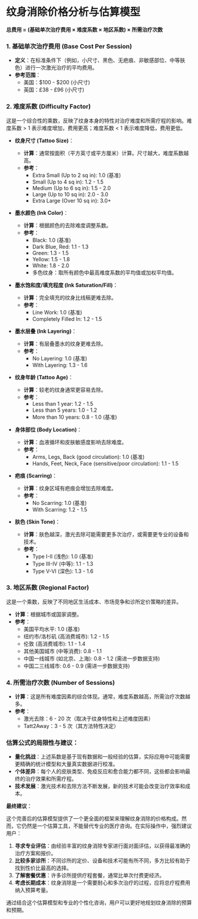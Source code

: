 # 纹身消除价格分析与估算模型

**总费用 = (基础单次治疗费用 × 难度系数 × 地区系数) × 所需治疗次数**

### 1. 基础单次治疗费用 (Base Cost Per Session)

*   **定义**：在标准条件下（例如，小尺寸、黑色、无疤痕、非敏感部位、中等肤色）进行一次激光治疗的平均费用。
*   **参考范围**：
    *   美国：$100 - $200 (小尺寸)
    *   英国：£38 - £96 (小尺寸)

### 2. 难度系数 (Difficulty Factor)

这是一个综合性的乘数，反映了纹身本身的特性对治疗难度和所需疗程的影响。难度系数 > 1 表示难度增加，费用更高；难度系数 < 1 表示难度降低，费用更低。

*   **纹身尺寸 (Tattoo Size)**：
    *   **计算**：通常按面积（平方英寸或平方厘米）计算。尺寸越大，难度系数越高。
    *   **参考**：
        *   Extra Small (Up to 2 sq in): 1.0 (基准)
        *   Small (Up to 4 sq in): 1.2 - 1.5
        *   Medium (Up to 6 sq in): 1.5 - 2.0
        *   Large (Up to 10 sq in): 2.0 - 3.0
        *   Extra Large (Over 10 sq in): 3.0+

*   **墨水颜色 (Ink Color)**：
    *   **计算**：根据颜色的去除难度调整系数。
    *   **参考**：
        *   Black: 1.0 (基准)
        *   Dark Blue, Red: 1.1 - 1.3
        *   Green: 1.3 - 1.5
        *   Yellow: 1.5 - 1.8
        *   White: 1.8 - 2.0
        *   多色纹身：取所有颜色中最高难度系数的平均值或加权平均值。

*   **墨水饱和度/填充程度 (Ink Saturation/Fill)**：
    *   **计算**：完全填充的纹身比线稿更难去除。
    *   **参考**：
        *   Line Work: 1.0 (基准)
        *   Completely Filled In: 1.2 - 1.5

*   **墨水层叠 (Ink Layering)**：
    *   **计算**：有层叠墨水的纹身更难去除。
    *   **参考**：
        *   No Layering: 1.0 (基准)
        *   With Layering: 1.3 - 1.6

*   **纹身年龄 (Tattoo Age)**：
    *   **计算**：较老的纹身通常更容易去除。
    *   **参考**：
        *   Less than 1 year: 1.2 - 1.5
        *   Less than 5 years: 1.0 - 1.2
        *   More than 10 years: 0.8 - 1.0 (基准)

*   **身体部位 (Body Location)**：
    *   **计算**：血液循环和皮肤敏感度影响去除难度。
    *   **参考**：
        *   Arms, Legs, Back (good circulation): 1.0 (基准)
        *   Hands, Feet, Neck, Face (sensitive/poor circulation): 1.1 - 1.5

*   **疤痕 (Scarring)**：
    *   **计算**：纹身区域有疤痕会增加去除难度。
    *   **参考**：
        *   No Scarring: 1.0 (基准)
        *   With Scarring: 1.2 - 1.5

*   **肤色 (Skin Tone)**：
    *   **计算**：肤色越深，激光去除可能需要更多次治疗，或需要更专业的设备和技术。
    *   **参考**：
        *   Type I-II (浅色): 1.0 (基准)
        *   Type III-IV (中等): 1.1 - 1.3
        *   Type V-VI (深色): 1.3 - 1.6

### 3. 地区系数 (Regional Factor)

这是一个乘数，反映了不同地区生活成本、市场竞争和诊所定价策略的差异。

*   **计算**：根据城市或国家调整。
*   **参考**：
    *   美国平均水平: 1.0 (基准)
    *   纽约市/洛杉矶 (高消费城市): 1.2 - 1.5
    *   伦敦 (高消费城市): 1.1 - 1.4
    *   其他美国城市 (中等消费): 0.8 - 1.1
    *   中国一线城市 (如北京、上海): 0.8 - 1.2 (需进一步数据支持)
    *   中国二三线城市: 0.6 - 0.9 (需进一步数据支持)

### 4. 所需治疗次数 (Number of Sessions)

*   **计算**：这是所有难度因素的综合体现。通常，难度系数越高，所需治疗次数越多。
*   **参考**：
    *   激光去除：6 - 20 次（取决于纹身特性和上述难度因素）
    *   Tatt2Away：3 - 5 次（其方法特性决定）

### 估算公式的局限性与建议：

*   **量化挑战**：上述系数是基于现有数据和一般经验的估算，实际应用中可能需要更精确的统计模型和大量真实数据进行校准。
*   **个体差异**：每个人的皮肤类型、免疫反应和愈合能力都不同，这些都会影响最终的治疗效果和所需疗程。
*   **技术发展**：激光技术和去除方法不断发展，新的技术可能会改变治疗效率和成本。

**最终建议**：

这个完善后的估算模型提供了一个更全面的框架来理解纹身消除的价格构成。然而，它仍然是一个估算工具，不能替代专业的医疗咨询。在实际操作中，强烈建议用户：

1.  **寻求专业评估**：由经验丰富的纹身消除专家进行面对面评估，以获得最准确的治疗方案和报价。
2.  **比较多家诊所**：不同诊所的定价、设备和技术可能有所不同，多方比较有助于找到性价比最高的选择。
3.  **了解套餐优惠**：许多诊所提供疗程套餐，通常比单次付费更经济。
4.  **考虑长期成本**：纹身消除是一个需要耐心和多次治疗的过程，应将总疗程费用纳入预算考量。

通过结合这个估算模型和专业的个性化咨询，用户可以更好地规划纹身消除的预算和预期。

